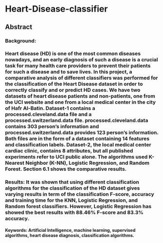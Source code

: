 # Heart-Disease-classifier

## Abstract

### Background: 
### Heart disease (HD) is one of the most common diseases nowadays, and an early diagnosis of such a disease is a crucial task for many health care providers to prevent their patients for such a disease and to save lives. In this project, a comparative analysis of different classifiers was performed for the classification of the Heart Disease dataset in order to correctly classify and or predict HD cases. We have two datasets of heart disease patients and non-patients, one from the UCI website and one from a local medical center in the city of Hafr Al-Batin. Dataset-1 contains a processed.cleveland.data file and a processed.switzerland.data file. processed.cleveland.data contains 303 person’s information and processed.switzerland.data provides 123 person’s information. Both files are in the form of a dataset containing 14 features and classification labels.  Dataset-2, the local medical center cardiac clinic, contains 8 attributes, but all published experiments refer to UCI public alone. The algorithms used K- Nearest Neighbor (K-NN), Logistic Regression, and Random Forest. Section 6.1 shows the comparative results. 
### Results: It was shown that using different classification algorithms for the classification of the HD dataset gives varying results in term of the classification F-score, accuracy and training time for the KNN, Logistic Regression, and Random forest classifiers. However, Logistic Regression has showed the best results with 88.46% F-score and 83.3% accuracy.
#### Keywords: Artificial Intelligence, machine learning, supervised algorithms, heart disease diagnosis, classification algorithms. 


